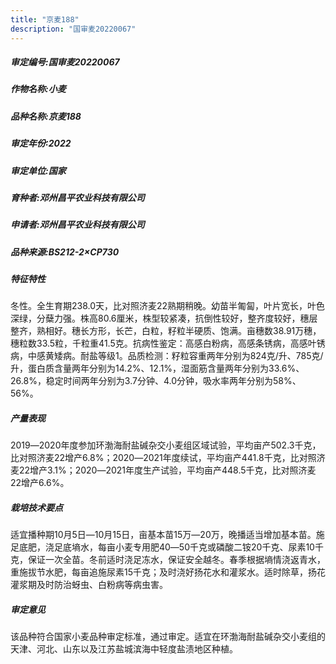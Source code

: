 ```yaml
---
title: "京麦188"
description: "国审麦20220067"
---
```

##### 审定编号:国审麦20220067

##### 作物名称:小麦

##### 品种名称:京麦188

##### 审定年份:2022

##### 审定单位:国家

##### 育种者:邓州昌平农业科技有限公司

##### 申请者:邓州昌平农业科技有限公司

##### 品种来源:BS212-2×CP730

##### 特征特性
冬性。全生育期238.0天，比对照济麦22熟期稍晚。幼苗半匍匐，叶片宽长，叶色深绿，分蘖力强。株高80.6厘米，株型较紧凑，抗倒性较好，整齐度较好，穗层整齐，熟相好。穗长方形，长芒，白粒，籽粒半硬质、饱满。亩穗数38.91万穗，穗粒数33.5粒，千粒重41.5克。抗病性鉴定：高感白粉病，高感条锈病，高感叶锈病，中感黄矮病。耐盐等级1。品质检测：籽粒容重两年分别为824克/升、785克/升，蛋白质含量两年分别为14.2%、12.1%，湿面筋含量两年分别为33.6%、26.8%，稳定时间两年分别为3.7分钟、4.0分钟，吸水率两年分别为58%、56%。

##### 产量表现
2019―2020年度参加环渤海耐盐碱杂交小麦组区域试验，平均亩产502.3千克，比对照济麦22增产6.8%；2020―2021年度续试，平均亩产441.8千克，比对照济麦22增产3.1%；2020―2021年度生产试验，平均亩产448.5千克，比对照济麦22增产6.6%。

##### 栽培技术要点
适宜播种期10月5日―10月15日，亩基本苗15万―20万，晚播适当增加基本苗。施足底肥，浇足底墒水，每亩小麦专用肥40―50千克或磷酸二铵20千克、尿素10千克，保证一次全苗。冬前适时浇足冻水，保证安全越冬。春季根据墒情浇返青水，重施拔节水肥，每亩追施尿素15千克；及时浇好扬花水和灌浆水。适时除草，扬花灌浆期及时防治蚜虫、白粉病等病虫害。

##### 审定意见
该品种符合国家小麦品种审定标准，通过审定。适宜在环渤海耐盐碱杂交小麦组的天津、河北、山东以及江苏盐城滨海中轻度盐渍地区种植。
